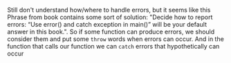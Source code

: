 Still don't understand how/where to handle errors, but it seems like this Phrase from book contains some sort of solution: "Decide how to report errors: “Use error() and catch exception in main()” will be your default answer in this book.". 
So if some function can produce errors, we should consider them and put some `throw` words when errors can occur. And in the function that calls our function we can `catch` errors that hypothetically can occur